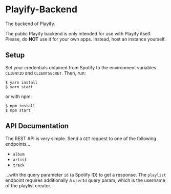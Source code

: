 # Playify-Backend
The backend of Playify.

The public Playify backend is only intended for use with Playify itself. Please, do **NOT** use it for your own apps. Instead, host an instance yourself.

## Setup
Set your credentials obtained from Spotify to the environment variables `CLIENTID` and `CLIENTSECRET`. Then, run:

```
$ yarn install
$ yarn start
```

or with npm:
```
$ npm install
$ npm start
```

## API Documentation

The REST API is very simple. Send a `GET` request to one of the following endpoints...

 - `album`
 - `artist`
 - `track`

...with the query parameter `id` (a Spotify ID) to get a response. The `playlist` endpoint requires additionally a `userId` query param, which is the username of the playlist creator.